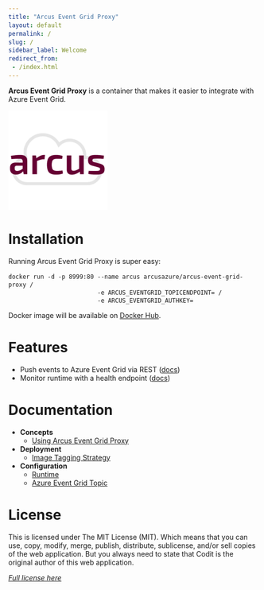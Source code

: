 ```yaml
---
title: "Arcus Event Grid Proxy"
layout: default
permalink: /
slug: /
sidebar_label: Welcome
redirect_from:
 - /index.html
---
```


**Arcus Event Grid Proxy** is a container that makes it easier to integrate with Azure Event Grid.

![Arcus Logo](https://raw.githubusercontent.com/arcus-azure/arcus/master/media/arcus.png)

# Installation
Running Arcus Event Grid Proxy is super easy:
```
docker run -d -p 8999:80 --name arcus arcusazure/arcus-event-grid-proxy /
                         -e ARCUS_EVENTGRID_TOPICENDPOINT= /
                         -e ARCUS_EVENTGRID_AUTHKEY=
```

Docker image will be available on [Docker Hub](https://hub.docker.com/r/arcusazure/arcus-event-grid-proxy).

# Features
- Push events to Azure Event Grid via REST ([docs](features/push-events))
- Monitor runtime with a health endpoint ([docs](features/health))

# Documentation
- **Concepts**
    - [Using Arcus Event Grid Proxy](concepts/architecture)
- **Deployment**
    - [Image Tagging Strategy](deploy/tagging-strategy)
- **Configuration**
    - [Runtime](config#runtime)
    - [Azure Event Grid Topic](config#azure-event-grid-topic)

# License
This is licensed under The MIT License (MIT). Which means that you can use, copy, modify, merge, publish, distribute, sublicense, and/or sell copies of the web application. But you always need to state that Codit is the original author of this web application.

*[Full license here](https://github.com/arcus-azure/arcus.eventgrid.proxy/blob/master/LICENSE)*
